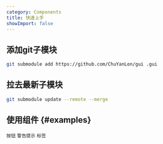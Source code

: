 ```yaml
---
category: Components
title: 快速上手
showImport: false
---
```


##  添加git子模块

```bash
git submodule add https://github.com/ChuYanLon/gui .gui
```
## 拉去最新子模块

```bash
git submodule update --remote --merge
```

## 使用组件 {#examples}

<code src="./demo.tsx">按钮</code>
<code src="./demo2.tsx">警告提示</code>
<code src="./demo3.tsx">标签</code>
